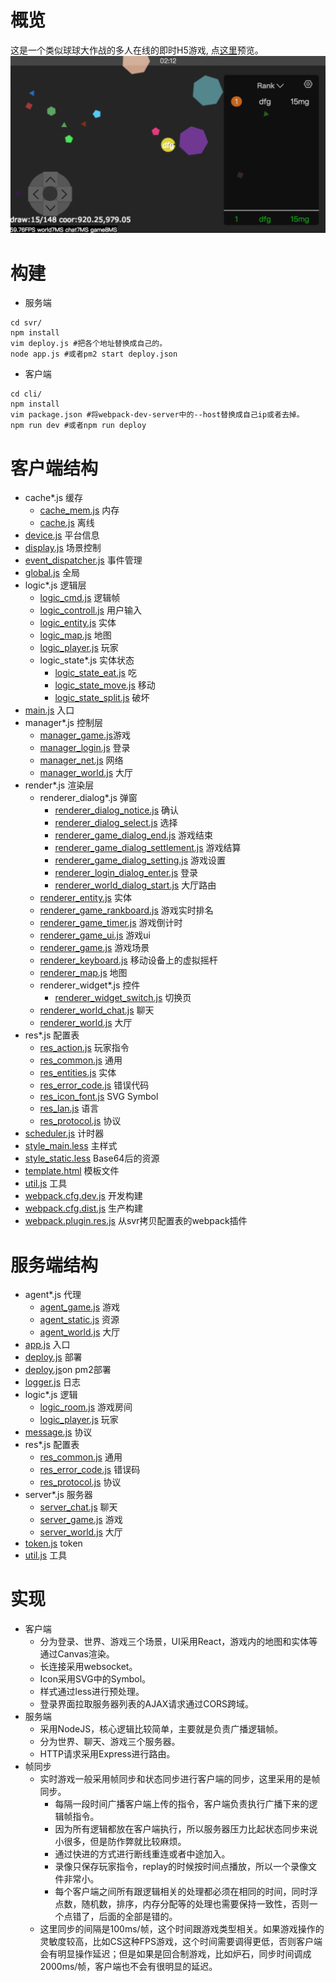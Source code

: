# 概览
这是一个类似球球大作战的多人在线的即时H5游戏, 点[这里](http://rawgit.com/lolBig/ball/master/cli/dist/)预览。
![Scerenshot](https://raw.githubusercontent.com/lolBig/ball/master/screenshot.png)
# 构建

- 服务端
```
cd svr/
npm install
vim deploy.js #把各个地址替换成自己的。
node app.js #或者pm2 start deploy.json
```
- 客户端
```
cd cli/
npm install
vim package.json #将webpack-dev-server中的--host替换成自己ip或者去掉。
npm run dev #或者npm run deploy
```

# 客户端结构
- cache*.js 缓存
    - [cache_mem.js](https://github.com/lolBig/ball/blob/master/cli/cache_mem.js) 内存
    - [cache.js](https://github.com/lolBig/ball/blob/master/cli/cache.js) 离线
- [device.js](https://github.com/lolBig/ball/blob/master/cli/device.js) 平台信息
- [display.js](https://github.com/lolBig/ball/blob/master/cli/display.js) 场景控制
- [event_dispatcher.js](https://github.com/lolBig/ball/blob/master/cli/event_dispatcher.js) 事件管理
- [global.js](https://github.com/lolBig/ball/blob/master/cli/global.js) 全局
- logic*.js 逻辑层
    - [logic_cmd.js](https://github.com/lolBig/ball/blob/master/cli/logic_cmd.js) 逻辑帧
    - [logic_controll.js](https://github.com/lolBig/ball/blob/master/cli/logic_controll.js) 用户输入
    - [logic_entity.js](https://github.com/lolBig/ball/blob/master/cli/logic_entity.js) 实体
    - [logic_map.js](https://github.com/lolBig/ball/blob/master/cli/logic_map.js) 地图
    - [logic_player.js](https://github.com/lolBig/ball/blob/master/cli/logic_player.js) 玩家
    - logic_state*.js 实体状态
        - [logic_state_eat.js](https://github.com/lolBig/ball/blob/master/cli/logic_state_eat.js) 吃
        - [logic_state_move.js](https://github.com/lolBig/ball/blob/master/cli/logic_state_move.js) 移动
        - [logic_state_split.js](https://github.com/lolBig/ball/blob/master/cli/logic_state_split.js) 破坏
- [main.js](https://github.com/lolBig/ball/blob/master/cli/main.js) 入口
- manager*.js 控制层
    - [manager_game.js](https://github.com/lolBig/ball/blob/master/cli/manager_game.js)游戏
    - [manager_login.js](https://github.com/lolBig/ball/blob/master/cli/manager_login.js) 登录
    - [manager_net.js](https://github.com/lolBig/ball/blob/master/cli/manager_net.js) 网络
    - [manager_world.js](https://github.com/lolBig/ball/blob/master/cli/manager_world.js) 大厅
- render*.js 渲染层
    - renderer_dialog*.js 弹窗
        - [renderer_dialog_notice.js](https://github.com/lolBig/ball/blob/master/cli/renderer_dialog_notice.jsx) 确认
        - [renderer_dialog_select.js](https://github.com/lolBig/ball/blob/master/cli/renderer_dialog_select.jsx) 选择
        - [renderer_game_dialog_end.js](https://github.com/lolBig/ball/blob/master/cli/renderer_game_dialog_end.jsx) 游戏结束
        - [renderer_game_dialog_settlement.js](https://github.com/lolBig/ball/blob/master/cli/renderer_game_dialog_settlement.jsx) 游戏结算
        - [renderer_game_dialog_setting.js](https://github.com/lolBig/ball/blob/master/cli/renderer_dialog_setting.jsx) 游戏设置
        - [renderer_login_dialog_enter.js](https://github.com/lolBig/ball/blob/master/cli/renderer_login_dialog_enter.jsx) 登录
        - [renderer_world_dialog_start.js](https://github.com/lolBig/ball/blob/master/cli/renderer_world_dialog_start.jsx) 大厅路由
    - [renderer_entity.js](https://github.com/lolBig/ball/blob/master/cli/renderer_entity.jsx) 实体
    - [renderer_game_rankboard.js](https://github.com/lolBig/ball/blob/master/cli/renderer_game_rankboard.jsx) 游戏实时排名
    - [renderer_game_timer.js](https://github.com/lolBig/ball/blob/master/cli/renderer_game_timer.jsx) 游戏倒计时
    - [renderer_game_ui.js](https://github.com/lolBig/ball/blob/master/cli/renderer_game_ui.jsx) 游戏ui
    - [renderer_game.js](https://github.com/lolBig/ball/blob/master/cli/renderer_game.jsx) 游戏场景
    - [renderer_keyboard.js](https://github.com/lolBig/ball/blob/master/cli/renderer_keyboard.jsx) 移动设备上的虚拟摇杆
    - [renderer_map.js](https://github.com/lolBig/ball/blob/master/cli/renderer_map.jsx) 地图
    - renderer_widget*.js 控件
        - [renderer_widget_switch.js](https://github.com/lolBig/ball/blob/master/cli/renderer_widget_switch.jsx) 切换页
    - [renderer_world_chat.js](https://github.com/lolBig/ball/blob/master/cli/renderer_world_chat.jsx) 聊天
    - [renderer_world.js](https://github.com/lolBig/ball/blob/master/cli/renderer_world.jsx) 大厅
- res*.js 配置表
    - [res_action.js](https://github.com/lolBig/ball/blob/master/cli/res_action.js) 玩家指令
    - [res_common.js](https://github.com/lolBig/ball/blob/master/cli/res_common.js) 通用
    - [res_entities.js](https://github.com/lolBig/ball/blob/master/cli/res_entities.js) 实体
    - [res_error_code.js](https://github.com/lolBig/ball/blob/master/cli/res_error_code.js) 错误代码
    - [res_icon_font.js](https://github.com/lolBig/ball/blob/master/cli/res_icon_font.js) SVG Symbol
    - [res_lan.js](https://github.com/lolBig/ball/blob/master/cli/res_lan.js) 语言
    - [res_protocol.js](https://github.com/lolBig/ball/blob/master/cli/res_protocol.js) 协议
- [scheduler.js](https://github.com/lolBig/ball/blob/master/cli/scheduler.js) 计时器
- [style_main.less](https://github.com/lolBig/ball/blob/master/cli/style_main.less) 主样式
- [style_static.less](https://github.com/lolBig/ball/blob/master/cli/style_static.less) Base64后的资源
- [template.html](https://github.com/lolBig/ball/blob/master/cli/template.html) 模板文件
- [util.js](https://github.com/lolBig/ball/blob/master/cli/util.js) 工具
- [webpack.cfg.dev.js](https://github.com/lolBig/ball/blob/master/cli/webpack.cfg.dev.js) 开发构建
- [webpack.cfg.dist.js](https://github.com/lolBig/ball/blob/master/cli/webpack.cfg.dist.js) 生产构建
- [webpack.plugin.res.js](https://github.com/lolBig/ball/blob/master/cli/webpack.plugin.res.js) 从svr拷贝配置表的webpack插件

# 服务端结构
- agent*.js 代理
    - [agent_game.js](https://github.com/lolBig/ball/blob/master/svr/agent_game.js) 游戏
    - [agent_static.js](https://github.com/lolBig/ball/blob/master/svr/agent_static.js) 资源
    - [agent_world.js](https://github.com/lolBig/ball/blob/master/svr/agent_world.js) 大厅
- [app.js](https://github.com/lolBig/ball/blob/master/svr/app.js) 入口
- [deploy.js](https://github.com/lolBig/ball/blob/master/svr/deploy.js) 部署
- [deploy.js](https://github.com/lolBig/ball/blob/master/svr/deploy.json)on pm2部署
- [logger.js](https://github.com/lolBig/ball/blob/master/svr/logger.js) 日志
- logic*.js 逻辑
    - [logic_room.js](https://github.com/lolBig/ball/blob/master/svr/logic_room.js) 游戏房间
    - [logic_player.js](https://github.com/lolBig/ball/blob/master/svr/logic_player.js) 玩家
- [message.js](https://github.com/lolBig/ball/blob/master/svr/message.js) 协议
- res*.js 配置表
    - [res_common.js](https://github.com/lolBig/ball/blob/master/svr/res_common.js) 通用
    - [res_error_code.js](https://github.com/lolBig/ball/blob/master/svr/res_error_code.js) 错误码
    - [res_protocol.js](https://github.com/lolBig/ball/blob/master/svr/res_protocol.js) 协议
- server*.js 服务器
    - [server_chat.js](https://github.com/lolBig/ball/blob/master/svr/server_chat.js) 聊天
    - [server_game.js](https://github.com/lolBig/ball/blob/master/svr/server_game.js) 游戏
    - [server_world.js](https://github.com/lolBig/ball/blob/master/svr/server_world.js) 大厅
- [token.js](https://github.com/lolBig/ball/blob/master/svr/token.js) token
- [util.js](https://github.com/lolBig/ball/blob/master/svr/util.js) 工具

#

# 实现
- 客户端
    - 分为登录、世界、游戏三个场景，UI采用React，游戏内的地图和实体等通过Canvas渲染。
    - 长连接采用websocket。
    - Icon采用SVG中的Symbol。
    - 样式通过less进行预处理。
    - 登录界面拉取服务器列表的AJAX请求通过CORS跨域。
- 服务端
    - 采用NodeJS，核心逻辑比较简单，主要就是负责广播逻辑帧。
    - 分为世界、聊天、游戏三个服务器。
    - HTTP请求采用Express进行路由。
- 帧同步
    - 实时游戏一般采用帧同步和状态同步进行客户端的同步，这里采用的是帧同步。
        - 每隔一段时间广播客户端上传的指令，客户端负责执行广播下来的逻辑帧指令。
        - 因为所有逻辑都放在客户端执行，所以服务器压力比起状态同步来说小很多，但是防作弊就比较麻烦。
        - 通过快进的方式进行断线重连或者中途加入。
        - 录像只保存玩家指令，replay的时候按时间点播放，所以一个录像文件非常小。
        - 每个客户端之间所有跟逻辑相关的处理都必须在相同的时间，同时浮点数，随机数，排序，内存分配等的处理也需要保持一致性，否则一个点错了，后面的全部是错的。
    - 这里同步的间隔是100ms/帧，这个时间跟游戏类型相关。如果游戏操作的灵敏度较高，比如CS这种FPS游戏，这个时间需要调得更低，否则客户端会有明显操作延迟；但是如果是回合制游戏，比如炉石，同步时间调成2000ms/帧，客户端也不会有很明显的延迟。
